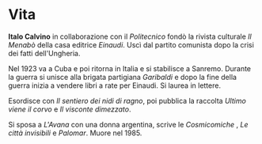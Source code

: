 # Vita

__Italo Calvino__ in collaborazione con il _Politecnico_ fondò la rivista culturale _Il Menabò_  della casa editrice _Einaudi_. Uscì dal partito comunista dopo la crisi dei fatti dell'Ungheria.

Nel 1923 va a Cuba e poi ritorna in Italia e si stabilisce a Sanremo. Durante la guerra si unisce alla brigata partigiana _Garibaldi_ e dopo la fine della guerra inizia a vendere libri a rate per Einaudi. Si laurea in lettere.

Esordisce con _Il sentiero dei nidi di ragno_, poi pubblica la raccolta _Ultimo viene il corvo_ e _Il visconte dimezzato_.

Si sposa a _L'Avana_ con una donna argentina, scrive le _Cosmicomiche_ , _Le città invisibili_ e _Palomar_. Muore nel 1985.
